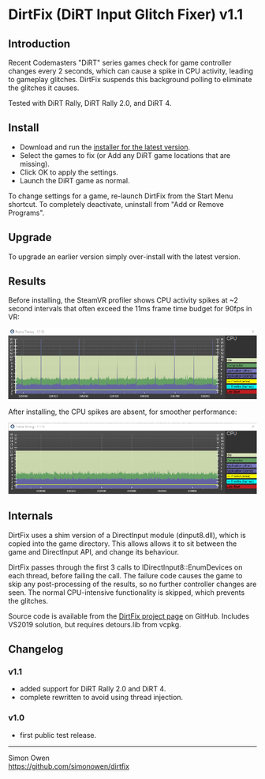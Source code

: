 # DirtFix (DiRT Input Glitch Fixer) v1.1

## Introduction

Recent Codemasters "DiRT" series games check for game controller changes every
2 seconds, which can cause a spike in CPU activity, leading to gameplay glitches.
DirtFix suspends this background polling to eliminate the glitches it causes.

Tested with DiRT Rally, DiRT Rally 2.0, and DiRT 4.

## Install

- Download and run the [installer for the latest version](https://github.com/simonowen/dirtfix/releases/latest).
- Select the games to fix (or Add any DiRT game locations that are missing).
- Click OK to apply the settings.
- Launch the DiRT game as normal.

To change settings for a game, re-launch DirtFix from the Start Menu shortcut.
To completely deactivate, uninstall from "Add or Remove Programs".

## Upgrade

To upgrade an earlier version simply over-install with the latest version.

## Results

Before installing, the SteamVR profiler shows CPU activity spikes at ~2 second
intervals that often exceed the 11ms frame time budget for 90fps in VR:

![Performance Before Installing](images/before.png)

After installing, the CPU spikes are absent, for smoother performance:

![Performance After Installing](images/after.png)

## Internals

DirtFix uses a shim version of a DirectInput module (dinput8.dll), which is
copied into the game directory. This allows allows it to sit between the game
and DirectInput API, and change its behaviour.

DirtFix passes through the first 3 calls to IDirectInput8::EnumDevices on each
thread, before failing the call. The failure code causes the game to skip any
post-processing of the results, so no further controller changes are seen. The
normal CPU-intensive functionality is skipped, which prevents the glitches.

Source code is available from the [DirtFix project page](https://github.com/simonowen/dirtfix) on GitHub.
Includes VS2019 solution, but requires detours.lib from vcpkg.

## Changelog

### v1.1
- added support for DiRT Rally 2.0 and DiRT 4.
- complete rewritten to avoid using thread injection.

### v1.0
- first public test release.

---

Simon Owen  
https://github.com/simonowen/dirtfix
